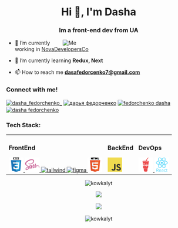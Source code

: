 <h1 align="center">Hi 👋, I'm Dasha</h1>
<h3 align="center">Im a front-end dev from UA</h3>
<img align="right" alt="Me" width="350" src="https://cdn.dribbble.com/users/1857592/screenshots/3848396/character-typing.gif">

- 🔭 I’m currently working in [NovaDevelopersCo](https://github.com/NovaDevelopersCo)

- 🌱 I’m currently learning **Redux, Next**

- 📫 How to reach me **dasafedorcenko7@gmail.com**

<h3 align="left">Connect with me!</h3>
<p align="left">
<a href="https://instagram.com/dasha_fedorchenko_" target="blank"><img align="center" src="https://raw.githubusercontent.com/rahuldkjain/github-profile-readme-generator/master/src/images/icons/Social/instagram.svg" alt="dasha_fedorchenko_" height="30" width="40" /></a>
<a href="https://fb.com/дарья федорченко" target="blank"><img align="center" src="https://raw.githubusercontent.com/rahuldkjain/github-profile-readme-generator/master/src/images/icons/Social/facebook.svg" alt="дарья федорченко" height="30" width="40" /></a>
<a href="https://twitter.com/fedorchenko dasha" target="blank"><img align="center" src="https://raw.githubusercontent.com/rahuldkjain/github-profile-readme-generator/master/src/images/icons/Social/twitter.svg" alt="fedorchenko dasha" height="30" width="40" /></a>
<a href="https://linkedin.com/in/dasha fedorchenko" target="blank"><img align="center" src="https://raw.githubusercontent.com/rahuldkjain/github-profile-readme-generator/master/src/images/icons/Social/linked-in-alt.svg" alt="dasha fedorchenko" height="30" width="40" /></a>
</p>

<h3 align="left">Tech Stack:</h3>
<table>
  <tr>
<p align="left"> 
  <td>
   <h3> FrontEnd </h3>
  <a href="https://www.w3schools.com/css/" target="_blank" rel="noreferrer"> <img src="https://raw.githubusercontent.com/devicons/devicon/master/icons/css3/css3-original-wordmark.svg" alt="css3" width="40" height="40"/> </a> 
  <a href="https://sass-lang.com" target="_blank" rel="noreferrer"> <img src="https://raw.githubusercontent.com/devicons/devicon/master/icons/sass/sass-original.svg" alt="sass" width="40" height="40"/> </a> <a href="https://tailwindcss.com/" target="_blank" rel="noreferrer"> <img src="https://www.vectorlogo.zone/logos/tailwindcss/tailwindcss-icon.svg" alt="tailwind" width="40" height="40"/> </a> 
  <a href="https://www.figma.com/" target="_blank" rel="noreferrer"> <img src="https://www.vectorlogo.zone/logos/figma/figma-icon.svg" alt="figma" width="40" height="40"/> </a> 
  <a href="https://www.w3.org/html/" target="_blank" rel="noreferrer"> <img src="https://raw.githubusercontent.com/devicons/devicon/master/icons/html5/html5-original-wordmark.svg" alt="html5" width="40" height="40"/> </a> 
  </td>
  <td>
   <h3> BackEnd </h3>
  <a href="https://developer.mozilla.org/en-US/docs/Web/JavaScript" target="_blank" rel="noreferrer"> <img src="https://raw.githubusercontent.com/devicons/devicon/master/icons/javascript/javascript-original.svg" alt="javascript" width="40" height="40"/> </a> 
  </td>
  <td>
    <h3>DevOps</h3>
  <a href="https://gulpjs.com" target="_blank" rel="noreferrer"> <img src="https://raw.githubusercontent.com/devicons/devicon/master/icons/gulp/gulp-plain.svg" alt="gulp" width="40" height="40"/> </a> 
  <a href="https://reactjs.org/" target="_blank" rel="noreferrer"> <img src="https://raw.githubusercontent.com/devicons/devicon/master/icons/react/react-original-wordmark.svg" alt="react" width="40" height="40"/> </a> 
  </td>
</p>
  </tr>
</table>
<p align="center"> <img src="https://komarev.com/ghpvc/?username=kowkalyt&label=Profile%20views&color=0e75b6&style=flat" alt="kowkalyt" /> 
<p align="center"> <img src="https://github-readme-stats.vercel.app/api/top-langs/?username=kowkalyt&theme=radical&layout=compact" />
<p align="center"> <img src="https://github-readme-stats.vercel.app/api?username=kowkalyt&show_icons=true&theme=radical" />
<p align="center"> <img src="https://github-readme-streak-stats.herokuapp.com/?user=kowkalyt&theme=radical" alt="kowkalyt"/>






